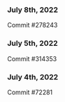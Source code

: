 ### July 8th, 2022

Commit #278243

### July 5th, 2022

Commit #314353


### July 4th, 2022

Commit #72281
